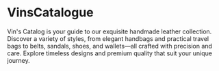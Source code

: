 # VinsCatalogue
Vin's Catalog is your guide to our exquisite handmade leather collection. Discover a variety of styles, from elegant handbags and practical travel bags to belts, sandals, shoes, and wallets—all crafted with precision and care. Explore timeless designs and premium quality that suit your unique journey.
